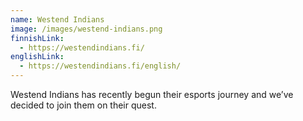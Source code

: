 ```yaml
---
name: Westend Indians
image: /images/westend-indians.png
finnishLink:
  - https://westendindians.fi/
englishLink:
  - https://westendindians.fi/english/
---
```


Westend Indians has recently begun their esports journey and we’ve decided to join them on their quest.
